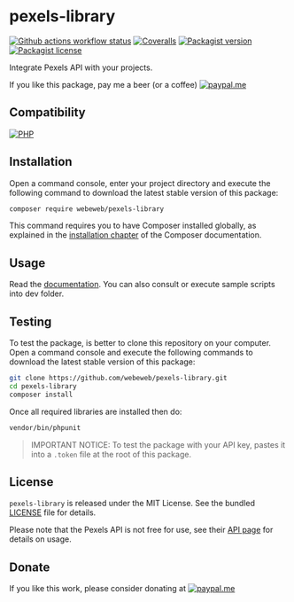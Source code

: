 pexels-library
==============

[![Github actions workflow status](https://img.shields.io/github/actions/workflow/status/webeweb/pexels-library/build.yml?style=for-the-badge&color2088FF&logo=github)](https://github.com/webeweb/pexels-library/actions)
[![Coveralls](https://img.shields.io/coveralls/github/webeweb/pexels-library/master.svg?style=for-the-badge&color=3F5767&logo=coveralls)](https://coveralls.io/github/webeweb/pexels-library?branch=master)
[![Packagist version](https://img.shields.io/packagist/v/webeweb/pexels-library.svg?style=for-the-badge&color=F28D1A&logo=packagist)](https://packagist.org/packages/webeweb/pexels-library)
[![Packagist license](https://img.shields.io/packagist/l/webeweb/pexels-library.svg?style=for-the-badge&colorF28D1A&logo=data:image/svg+xml;base64,PHN2ZyB4bWxucz0iaHR0cDovL3d3dy53My5vcmcvMjAwMC9zdmciIGZpbGw9Im5vbmUiIHN0cm9rZT0iI0ZGRiIgdmlld0JveD0iMCAwIDI0IDI0Ij48cGF0aCBzdHJva2UtbGluZWNhcD0icm91bmQiIHN0cm9rZS1saW5lam9pbj0icm91bmQiIHN0cm9rZS13aWR0aD0iMiIgZD0ibTMgNiAzIDFtMCAwLTMgOWE1LjAwMiA1LjAwMiAwIDAgMCA2LjAwMSAwTTYgN2wzIDlNNiA3bDYtMm02IDIgMy0xbS0zIDEtMyA5YTUuMDAyIDUuMDAyIDAgMCAwIDYuMDAxIDBNMTggN2wzIDltLTMtOS02LTJtMC0ydjJtMCAxNlY1bTAgMTZIOW0zIDBoMyIvPjwvc3ZnPg==)](./LICENSE)

Integrate Pexels API with your projects.

If you like this package, pay me a beer (or a coffee)
[![paypal.me](https://img.shields.io/badge/paypal.me-webeweb-003087.svg?style=flat-square&logo=paypal)](https://www.paypal.me/webeweb)

## Compatibility

[![PHP](https://img.shields.io/badge/dynamic/json?url=https%3A%2F%2Fraw.githubusercontent.com%2Fwebeweb%2Fpexels-library%2Fmaster%2Fcomposer.json&query=%24.require.php&style=for-the-badge&color=777BB4&logo=php&label=PHP)](http://php.net)

## Installation

Open a command console, enter your project directory and execute the following
command to download the latest stable version of this package:

```bash
composer require webeweb/pexels-library
```

This command requires you to have Composer installed globally, as explained in
the [installation chapter](https://getcomposer.org/doc/00-intro.md) of the
Composer documentation.

## Usage

Read the [documentation](doc/index.md). You can also consult or execute sample
scripts into dev folder.

## Testing

To test the package, is better to clone this repository on your computer.
Open a command console and execute the following commands to download the latest
stable version of this package:

```bash
git clone https://github.com/webeweb/pexels-library.git
cd pexels-library
composer install
```

Once all required libraries are installed then do:

```bash
vendor/bin/phpunit
```

> IMPORTANT NOTICE: To test the package with your API key, pastes it into a
> `.token` file at the root of this package.

## License

`pexels-library` is released under the MIT License. See the bundled [LICENSE](LICENSE)
file for details.

Please note that the Pexels API is not free for use, see their
[API page](https://www.pexels.com/api/documentation/) for details on usage.

## Donate

If you like this work, please consider donating at
[![paypal.me](https://img.shields.io/badge/paypal.me-webeweb-003087.svg?style=flat-square&logo=paypal)](https://www.paypal.me/webeweb)
